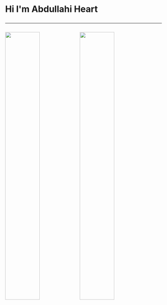 # Hi I'm Abdullahi Heart  <hr>
<img align="left"  width="47%" src= "https://github-readme-stats.vercel.app/api?username=abdullahiheart&show_icons=true&theme=radical"/>
<img  align="left" width="47%" src= "https://github-readme-stats.vercel.app/api/top-langs/?username=anuraghazra&layout=compact" />



